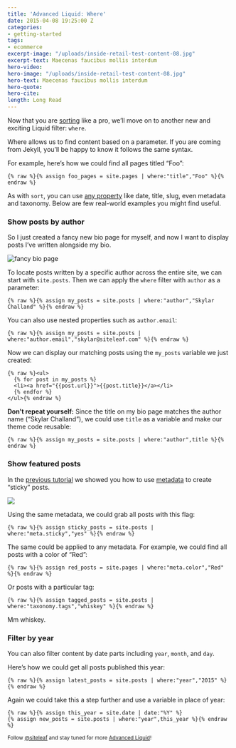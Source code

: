 ```yaml
---
title: 'Advanced Liquid: Where'
date: 2015-04-08 19:25:00 Z
categories:
- getting-started
tags:
- ecommerce
excerpt-image: "/uploads/inside-retail-test-content-08.jpg"
excerpt-text: Maecenas faucibus mollis interdum
hero-video: 
hero-image: "/uploads/inside-retail-test-content-08.jpg"
hero-text: Maecenas faucibus mollis interdum
hero-quote:
hero-cite:
length: Long Read
---
```


Now that you are [sorting](/blog/advanced-liquid-sort/) like a pro, we’ll move on to another new and exciting Liquid filter: `where`. 

Where allows us to find content based on a parameter. If you are coming from Jekyll, you’ll be happy to know it follows the same syntax.

For example, here’s how we could find all pages titled “Foo”:

```liquid
{% raw %}{% assign foo_pages = site.pages | where:"title","Foo" %}{% endraw %}
```

As with `sort`, you can use [any property](http://v1.siteleaf.com/help/themes/variables/content/) like date, title, slug, even metadata and taxonomy. Below are few real-world examples you might find useful.


### Show posts by author

So I just created a fancy new bio page for myself, and now I want to display posts I’ve written alongside my bio. 

![fancy bio page](/uploads/fancy-bio.png) 

To locate posts written by a specific author across the entire site, we can start with `site.posts`. Then we can apply the `where` filter with `author` as a parameter:

```liquid
{% raw %}{% assign my_posts = site.posts | where:"author","Skylar Challand" %}{% endraw %}
```

You can also use nested properties such as `author.email`:

```liquid
{% raw %}{% assign my_posts = site.posts | where:"author.email","skylar@siteleaf.com" %}{% endraw %}
```

Now we can display our matching posts using the `my_posts` variable we just created:

```liquid
{% raw %}<ul>
  {% for post in my_posts %}
  <li><a href="{{post.url}}">{{post.title}}</a></li>
  {% endfor %}
</ul>{% endraw %}
```

**Don't repeat yourself:** Since the title on my bio page matches the author name (“Skylar Challand”), we could use `title` as a variable and make our theme code reusable:

```liquid
{% raw %}{% assign my_posts = site.posts | where:"author",title %}{% endraw %}
```

### Show featured posts

In the [previous tutorial](/blog/advanced-liquid-sort/) we showed you how to use [metadata](/blog/metadata-in-siteleaf/) to create “sticky” posts.

![](/uploads/meta-sticky.png)

Using the same metadata, we could grab all posts with this flag:

```liquid
{% raw %}{% assign sticky_posts = site.posts | where:"meta.sticky","yes" %}{% endraw %}
```

The same could be applied to any metadata. For example, we could find all posts with a color of “Red”:

```liquid
{% raw %}{% assign red_posts = site.pages | where:"meta.color","Red" %}{% endraw %}
```

Or posts with a particular tag:

```liquid
{% raw %}{% assign tagged_posts = site.posts | where:"taxonomy.tags","whiskey" %}{% endraw %}
```

Mm whiskey.

### Filter by year

You can also filter content by date parts including `year`, `month`, and `day`.

Here’s how we could get all posts published this year:

```liquid
{% raw %}{% assign latest_posts = site.posts | where:"year","2015" %}{% endraw %}
```

Again we could take this a step further and use a variable in place of year:

```liquid
{% raw %}{% assign this_year = site.date | date:"%Y" %}
{% assign new_posts = site.posts | where:"year",this_year %}{% endraw %}
```

<small>Follow [@siteleaf](http://twitter.com/siteleaf) and stay tuned for more [Advanced Liquid](/blog/tags/liquid)!</small>
